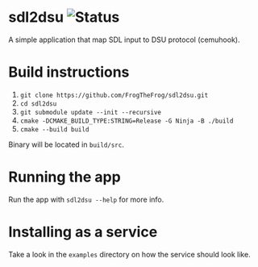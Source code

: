 # sdl2dsu ![Status](https://github.com/FrogTheFrog/sdl2dsu/actions/workflows/publish.yaml/badge.svg)

A simple application that map SDL input to DSU protocol (cemuhook).

# Build instructions

1. `git clone https://github.com/FrogTheFrog/sdl2dsu.git`
2. `cd sdl2dsu`
3. `git submodule update --init --recursive`
4. `cmake -DCMAKE_BUILD_TYPE:STRING=Release -G Ninja -B ./build`
5. `cmake --build build`

Binary will be located in `build/src`.

# Running the app

Run the app with `sdl2dsu --help` for more info.

# Installing as a service

Take a look in the `examples` directory on how the service should look like.

